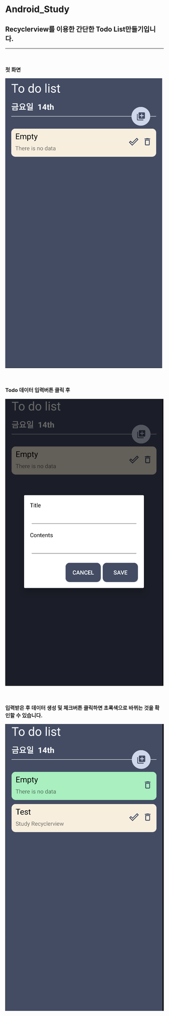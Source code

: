 # Android_Study
## Recyclerview를 이용한 간단한 Todo List만들기입니다.


---
<br>

### 첫 화면
![FIRST_SCREEN](images\first_screen.png)

<br>

### Todo 데이터 입력버튼 클릭 후
![WRITE_SCREEN](images\write_screen.png)

<br>

### 입력받은 후 데이터 생성 및 체크버튼 클릭하면 초록색으로 바뀌는 것을 확인할 수 있습니다.
![LAST_SCREEN](images\last_screen.png)
